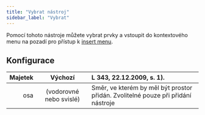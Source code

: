 ```yaml
---
title: "Vybrat nástroj"
sidebar_label: "Vybrat"
---
```



Pomocí tohoto nástroje můžete vybrat prvky a vstoupit do kontextového menu na pozadí pro přístup k [insert menu](../add).

## Konfigurace

| Majetek |         Výchozí         | L 343, 22.12.2009, s. 1).                                                        |
| -------:|:-----------------------:|:-------------------------------------------------------------------------------- |
|     osa | (vodorovné nebo svislé) | Směr, ve kterém by měl být prostor přidán. Zvolitelné pouze při přidání nástroje |
